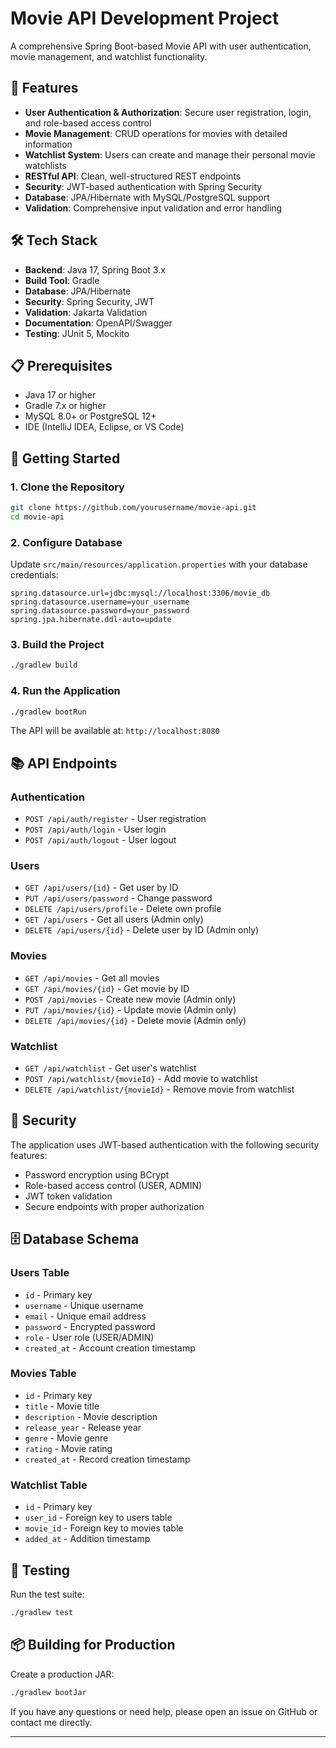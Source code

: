 # Movie API Development Project

A comprehensive Spring Boot-based Movie API with user authentication, movie management, and watchlist functionality.

## 🚀 Features

- **User Authentication & Authorization**: Secure user registration, login, and role-based access control
- **Movie Management**: CRUD operations for movies with detailed information
- **Watchlist System**: Users can create and manage their personal movie watchlists
- **RESTful API**: Clean, well-structured REST endpoints
- **Security**: JWT-based authentication with Spring Security
- **Database**: JPA/Hibernate with MySQL/PostgreSQL support
- **Validation**: Comprehensive input validation and error handling

## 🛠️ Tech Stack

- **Backend**: Java 17, Spring Boot 3.x
- **Build Tool**: Gradle
- **Database**: JPA/Hibernate
- **Security**: Spring Security, JWT
- **Validation**: Jakarta Validation
- **Documentation**: OpenAPI/Swagger
- **Testing**: JUnit 5, Mockito

## 📋 Prerequisites

- Java 17 or higher
- Gradle 7.x or higher
- MySQL 8.0+ or PostgreSQL 12+
- IDE (IntelliJ IDEA, Eclipse, or VS Code)

## 🚀 Getting Started

### 1. Clone the Repository
```bash
git clone https://github.com/yourusername/movie-api.git
cd movie-api
```

### 2. Configure Database
Update `src/main/resources/application.properties` with your database credentials:
```properties
spring.datasource.url=jdbc:mysql://localhost:3306/movie_db
spring.datasource.username=your_username
spring.datasource.password=your_password
spring.jpa.hibernate.ddl-auto=update
```

### 3. Build the Project
```bash
./gradlew build
```

### 4. Run the Application
```bash
./gradlew bootRun
```

The API will be available at: `http://localhost:8080`

## 📚 API Endpoints

### Authentication
- `POST /api/auth/register` - User registration
- `POST /api/auth/login` - User login
- `POST /api/auth/logout` - User logout

### Users
- `GET /api/users/{id}` - Get user by ID
- `PUT /api/users/password` - Change password
- `DELETE /api/users/profile` - Delete own profile
- `GET /api/users` - Get all users (Admin only)
- `DELETE /api/users/{id}` - Delete user by ID (Admin only)

### Movies
- `GET /api/movies` - Get all movies
- `GET /api/movies/{id}` - Get movie by ID
- `POST /api/movies` - Create new movie (Admin only)
- `PUT /api/movies/{id}` - Update movie (Admin only)
- `DELETE /api/movies/{id}` - Delete movie (Admin only)

### Watchlist
- `GET /api/watchlist` - Get user's watchlist
- `POST /api/watchlist/{movieId}` - Add movie to watchlist
- `DELETE /api/watchlist/{movieId}` - Remove movie from watchlist

## 🔐 Security

The application uses JWT-based authentication with the following security features:
- Password encryption using BCrypt
- Role-based access control (USER, ADMIN)
- JWT token validation
- Secure endpoints with proper authorization

## 🗄️ Database Schema

### Users Table
- `id` - Primary key
- `username` - Unique username
- `email` - Unique email address
- `password` - Encrypted password
- `role` - User role (USER/ADMIN)
- `created_at` - Account creation timestamp

### Movies Table
- `id` - Primary key
- `title` - Movie title
- `description` - Movie description
- `release_year` - Release year
- `genre` - Movie genre
- `rating` - Movie rating
- `created_at` - Record creation timestamp

### Watchlist Table
- `id` - Primary key
- `user_id` - Foreign key to users table
- `movie_id` - Foreign key to movies table
- `added_at` - Addition timestamp

## 🧪 Testing

Run the test suite:
```bash
./gradlew test
```

## 📦 Building for Production

Create a production JAR:
```bash
./gradlew bootJar
```



If you have any questions or need help, please open an issue on GitHub or contact me directly.

---
